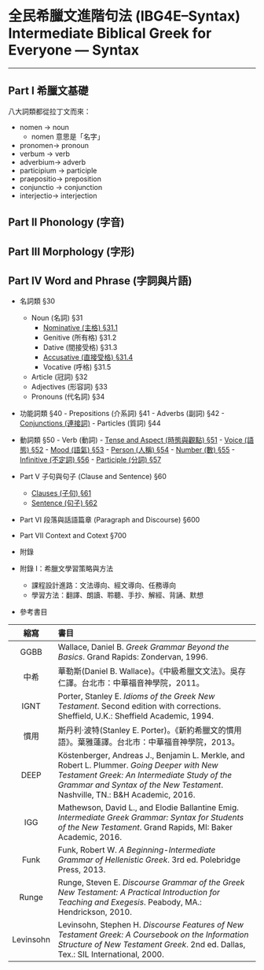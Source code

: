 # 全民希臘文進階句法 (IBG4E–Syntax) <br>Intermediate Biblical Greek for Everyone — Syntax

---

## Part I 希臘文基礎
八大詞類都從拉丁文而來：
- nomen → noun
	- nomen 意思是「名字」
- pronomen→ pronoun
- verbum → verb
- adverbium→ adverb
- participium → participle
- praepositio→ preposition
- conjunctio → conjunction
- interjectio→ interjection

## Part II Phonology (字音)

## Part III Morphology (字形)


## Part IV Word and Phrase (字詞與片語) 
- 名詞類 §30
	- Noun (名詞) §31
		- [Nominative (主格) §31.1](§31.1.md)
		- Genitive (所有格) §31.2
		- Dative (間接受格) §31.3
		- [Accusative (直接受格) §31.4](31.4.md)
		- Vocative (呼格) §31.5
	- Article (冠詞) §32
	- Adjectives (形容詞) §33
	- Pronouns (代名詞) §34
- 功能詞類 §40
		- Prepositions (介系詞) §41
		- Adverbs (副詞) §42
		- [Conjunctions (連接詞)](§43.md)
		- Particles (質詞) §44
- 動詞類 §50
		- Verb (動詞)
			- [Tense and Aspect (時態與觀點) §51](§51.md)
			- [Voice (語態) §52](§52.md)
			- [Mood (語氣) §53](§53.md)
			- [Person (人稱) §54](§54.md)
			- [Number (數) §55](§55.md)
		- [Infinitive (不定詞) §56](§56.md)
		- [Participle (分詞) §57](§57.md)
		
		
- Part V 子句與句子 (Clause and Sentence) §60
	- [Clauses (子句) §61](§61.md)
	- [Sentence (句子) §62](§62.md)
- Part VI 段落與話語篇章 (Paragraph and Discourse) §600
- Part VII Context and Cotext §700



- 附錄


- 附錄 I：希臘文學習策略與方法
	- 課程設計進路：文法導向、經文導向、任務導向
	- 學習方法：翻譯、朗讀、聆聽、手抄、解經、背誦、默想



- 參考書目


|   縮寫    | 書目                                                                                                                                                                                                                           |
|:---------:|:------------------------------------------------------------------------------------------------------------------------------------------------------------------------------------------------------------------------------ |
|   GGBB    | Wallace, Daniel B. <em>Greek Grammar Beyond the Basics</em>. Grand Rapids: Zondervan, 1996.                                                                                                                                    |
|   中希    | 華勒斯(Daniel B. Wallace)。《中級希臘文文法》。吳存仁譯。台北市：中華福音神學院，2011。                                                                                                                                        |
|   IGNT    | Porter, Stanley E. <em>Idioms of the Greek New Testament</em>. Second edition with corrections. Sheffield, U.K.: Sheffield Academic, 1994.                                                                                     |
|   慣用    | 斯丹利‧波特(Stanley E. Porter)。《新約希臘文的慣用語》。葉雅蓮譯。台北市：中華福音神學院，2013。                                                                                                                               |
|   DEEP    | Köstenberger, Andreas J., Benjamin L. Merkle, and Robert L. Plummer. <em>Going Deeper with New Testament Greek: An Intermediate Study of the Grammar and Syntax of the New Testament</em>. Nashville, TN.: B&H Academic, 2016. |
|    IGG    | Mathewson, David L., and Elodie Ballantine Emig. <em>Intermediate Greek Grammar: Syntax for Students of the New Testament</em>. Grand Rapids, MI: Baker Academic, 2016.                                                        |
|   Funk    | Funk, Robert W. <em>A Beginning-Intermediate Grammar of Hellenistic Greek</em>. 3rd ed. Polebridge Press, 2013.                                                                                                                |
|   Runge   | Runge, Steven E. <em>Discourse Grammar of the Greek New Testament: A Practical Introduction for Teaching and Exegesis</em>. Peabody, MA.: Hendrickson, 2010.                                                                   |
| Levinsohn | Levinsohn, Stephen H. <em>Discourse Features of New Testament Greek: A Coursebook on the Information Structure of New Testament Greek</em>. 2nd ed. Dallas, Tex.: SIL International, 2000.                                     |
